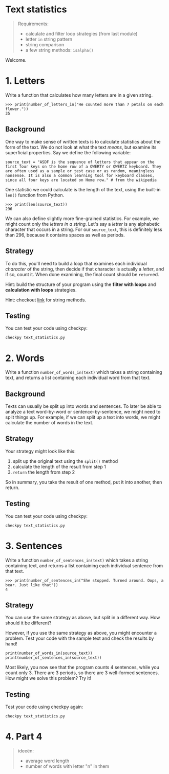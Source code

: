 # Text statistics

> Requirements:
>
> * calculate and filter loop strategies (from last module)
> * letter `in` string pattern
> * string comparison
> * a few string methods: `isalpha()`

Welcome.

# 1. Letters

Write a function that calculates how many letters are in a given string.

    >>> print(number_of_letters_in("He counted more than 7 petals on each flower."))
    35

## Background

One way to make sense of written texts is to calculate statistics about the form of the text. We do not look at what the text *means*, but examine its superficial properties. Say we define the following variable:

	source_text = "ASDF is the sequence of letters that appear on the first four keys on the home row of a QWERTY or QWERTZ keyboard. They are often used as a sample or test case or as random, meaningless nonsense. It is also a common learning tool for keyboard classes, since all four keys are located on Home row." # from the wikipedia

One statistic we could calculate is the length of the text, using the built-in `len()` function from Python.

	>>> print(len(source_text))
    296

We can also define slightly more fine-grained statistics. For example, we might count only the *letters in a string*. Let's say a *letter* is any alphabetic character that occurs in a string. For our `source_text`, this is definitely less than 296, because it contains spaces as well as periods.

## Strategy

To do this, you'll need to build a loop that examines each individual *character* of the string, then decide if that character is actually a *letter*, and if so, count it. When done examining, the final count should be `return`ed.

Hint: build the structure of your program using the **filter with loops** and **calculation with loops** strategies.

Hint: checkout [link](https://docs.python.org/3.7/library/stdtypes.html#string-methods) for string methods.

## Testing

You can test your code using checkpy:

	checkpy text_statistics.py


# 2. Words

Write a function `number_of_words_in(text)` which takes a string containing text, and returns a list containing each individual word from that text.

## Background

Texts can usually be split up into words and sentences. To later be able to analyze a text word-by-word or sentence-by-sentence, we might need to split things up. For example, if we can split up a text into words, we might calculate the number of words in the text.

## Strategy

Your strategy might look like this:

1. split up the original text using the `split()` method
2. calculate the length of the result from step 1
3. `return` the length from step 2

So in summary, you take the result of one method, put it into another, then return.

## Testing

You can test your code using checkpy:

	checkpy text_statistics.py


# 3. Sentences

Write a function `number_of_sentences_in(text)` which takes a string containing text, and returns a list containing each individual sentence from that text.

    >>> print(number_of_sentences_in("She stopped. Turned around. Oops, a bear. Just like that"))
    4

## Strategy

You can use the same strategy as above, but split in a different way. How should it be different?

However, if you use the same strategy as above, you might encounter a problem. Test your code with the sample text and check the results by hand!

	print(number_of_words_in(source_text))
	print(number_of_sentences_in(source_text))

Most likely, you now see that the program counts 4 sentences, while you count only 3. There are 3 periods, so there are 3 well-formed sentences. How might we solve this problem? Try it!

## Testing

Test your code using checkpy again:

	checkpy text_statistics.py

# 4. Part 4

> ideeën:
>
> * average word length
> * number of words with letter "n" in them
